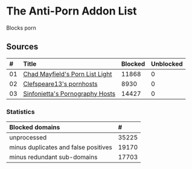 
# The Anti-Porn Addon List

Blocks porn

## Sources

| #    | Title                                                                                                                                            | Blocked | Unblocked |
| :--- | :----------------------------------------------------------------------------------------------------------------------------------------------- | :------ | :--- |
| 01   | [Chad Mayfield's Porn List Light](https://raw.githubusercontent.com/chadmayfield/my-pihole-blocklists/master/lists/pi_blocklist_porn_top1m.list) | 11868   | 0    |
| 02   | [Clefspeare13's pornhosts](https://raw.githubusercontent.com/Clefspeare13/pornhosts/master/0.0.0.0/hosts)                                        | 8930    | 0    |
| 03   | [Sinfonietta's Pornography Hosts](https://raw.githubusercontent.com/Sinfonietta/hostfiles/master/pornography-hosts)                              | 14427   | 0    |

### Statistics

| Blocked domains                          | #       |
| :--------------------------------------- | :------ |
| unprocessed                              | 35225   |
| minus duplicates and false positives     | 19170   |
| minus redundant sub-domains              | 17703   |

